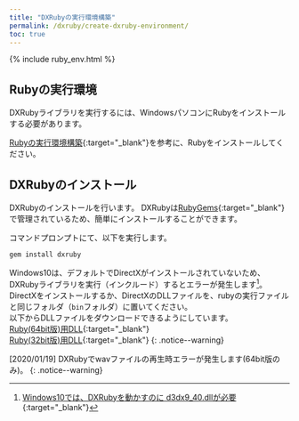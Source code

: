 ```yaml
---
title: "DXRubyの実行環境構築"
permalink: /dxruby/create-dxruby-environment/
toc: true
---
```


{% include ruby_env.html %}

## Rubyの実行環境
DXRubyライブラリを実行するには、WindowsパソコンにRubyをインストールする必要があります。

[Rubyの実行環境構築](/archives/ruby/create-ruby-environment/){:target="_blank"}を参考に、Rubyをインストールしてください。

## DXRubyのインストール
DXRubyのインストールを行います。
DXRubyは[RubyGems](https://rubygems.org/){:target="_blank"}で管理されているため、簡単にインストールすることができます。

コマンドプロンプトにて、以下を実行します。

```bash
gem install dxruby
```

Windows10は、デフォルトでDirectXがインストールされていないため、DXRubyライブラリを実行（インクルード）するとエラーが発生します[^1]。  
DirectXをインストールするか、DirectXのDLLファイルを、rubyの実行ファイルと同じフォルダ（`bin`フォルダ）に置いてください。  
以下からDLLファイルをダウンロードできるようにしています。  
[Ruby(64bit版)用DLL](https://download.eastback.co.jp/directx/x64/d3dx9_40.dll){:target="_blank"}  
[Ruby(32bit版)用DLL](https://download.eastback.co.jp/directx/x86/d3dx9_40.dll){:target="_blank"}
{: .notice--warning}

[2020/01/19] DXRubyでwavファイルの再生時エラーが発生します(64bit版のみ)。
{: .notice--warning} 

[^1]: [Windows10では、DXRubyを動かすのに d3dx9_40.dllが必要](https://github.com/mirichi/dxruby/issues/3){:target="_blank"}
